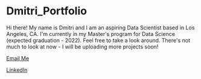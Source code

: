 # Dmitri_Portfolio
Hi there! My name is Dmitri and I am an aspiring Data Scientist based in Los Angeles, CA. 
I'm currently in my Master's program for Data Science (expected graduation - 2022). 
Feel free to take a look around. There's not much to look at now - I will be uploading more projects soon!


[Email Me](mailto:dmitrispiropoulos@gmail.com)

[LinkedIn](https://www.linkedin.com/in/dmitrispiropoulos/)


